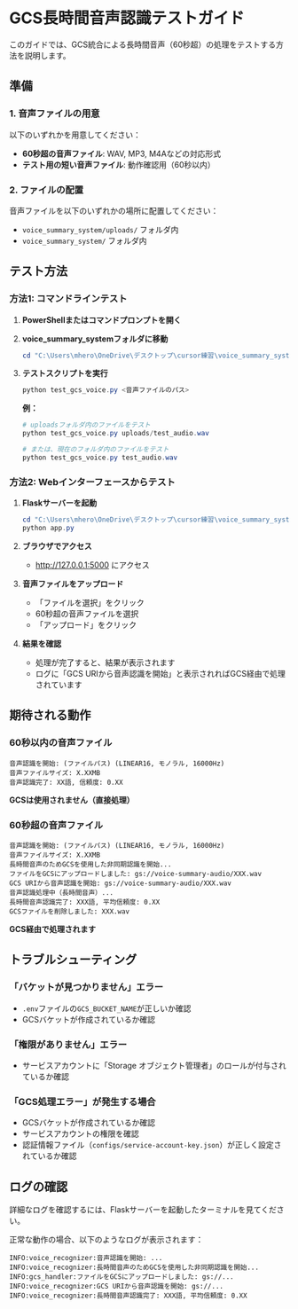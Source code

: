 # GCS長時間音声認識テストガイド

このガイドでは、GCS統合による長時間音声（60秒超）の処理をテストする方法を説明します。

## 準備

### 1. 音声ファイルの用意

以下のいずれかを用意してください：
- **60秒超の音声ファイル**: WAV, MP3, M4Aなどの対応形式
- **テスト用の短い音声ファイル**: 動作確認用（60秒以内）

### 2. ファイルの配置

音声ファイルを以下のいずれかの場所に配置してください：
- `voice_summary_system/uploads/` フォルダ内
- `voice_summary_system/` フォルダ内

## テスト方法

### 方法1: コマンドラインテスト

1. **PowerShellまたはコマンドプロンプトを開く**

2. **voice_summary_systemフォルダに移動**
   ```powershell
   cd "C:\Users\mhero\OneDrive\デスクトップ\cursor練習\voice_summary_system"
   ```

3. **テストスクリプトを実行**
   ```powershell
   python test_gcs_voice.py <音声ファイルのパス>
   ```

   **例：**
   ```powershell
   # uploadsフォルダ内のファイルをテスト
   python test_gcs_voice.py uploads/test_audio.wav
   
   # または、現在のフォルダ内のファイルをテスト
   python test_gcs_voice.py test_audio.wav
   ```

### 方法2: Webインターフェースからテスト

1. **Flaskサーバーを起動**
   ```powershell
   cd "C:\Users\mhero\OneDrive\デスクトップ\cursor練習\voice_summary_system"
   python app.py
   ```

2. **ブラウザでアクセス**
   - http://127.0.0.1:5000 にアクセス

3. **音声ファイルをアップロード**
   - 「ファイルを選択」をクリック
   - 60秒超の音声ファイルを選択
   - 「アップロード」をクリック

4. **結果を確認**
   - 処理が完了すると、結果が表示されます
   - ログに「GCS URIから音声認識を開始」と表示されればGCS経由で処理されています

## 期待される動作

### 60秒以内の音声ファイル

```
音声認識を開始: (ファイルパス) (LINEAR16, モノラル, 16000Hz)
音声ファイルサイズ: X.XXMB
音声認識完了: XX語, 信頼度: 0.XX
```

**GCSは使用されません（直接処理）**

### 60秒超の音声ファイル

```
音声認識を開始: (ファイルパス) (LINEAR16, モノラル, 16000Hz)
音声ファイルサイズ: X.XXMB
長時間音声のためGCSを使用した非同期認識を開始...
ファイルをGCSにアップロードしました: gs://voice-summary-audio/XXX.wav
GCS URIから音声認識を開始: gs://voice-summary-audio/XXX.wav
音声認識処理中（長時間音声）...
長時間音声認識完了: XXX語, 平均信頼度: 0.XX
GCSファイルを削除しました: XXX.wav
```

**GCS経由で処理されます**

## トラブルシューティング

### 「バケットが見つかりません」エラー

- `.env`ファイルの`GCS_BUCKET_NAME`が正しいか確認
- GCSバケットが作成されているか確認

### 「権限がありません」エラー

- サービスアカウントに「Storage オブジェクト管理者」のロールが付与されているか確認

### 「GCS処理エラー」が発生する場合

- GCSバケットが作成されているか確認
- サービスアカウントの権限を確認
- 認証情報ファイル（`configs/service-account-key.json`）が正しく設定されているか確認

## ログの確認

詳細なログを確認するには、Flaskサーバーを起動したターミナルを見てください。

正常な動作の場合、以下のようなログが表示されます：
```
INFO:voice_recognizer:音声認識を開始: ...
INFO:voice_recognizer:長時間音声のためGCSを使用した非同期認識を開始...
INFO:gcs_handler:ファイルをGCSにアップロードしました: gs://...
INFO:voice_recognizer:GCS URIから音声認識を開始: gs://...
INFO:voice_recognizer:長時間音声認識完了: XXX語, 平均信頼度: 0.XX
```
